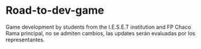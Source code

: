 # Road-to-dev-game
Game development by students from the I.E.S.E.T institution and FP Chaco<br>
Rama principal, no se admiten cambios, las updates serán evaluadas por los representantes.
